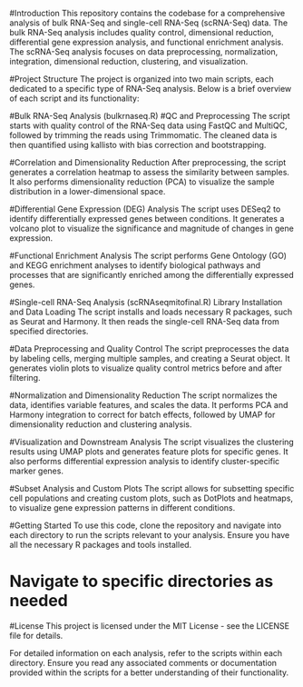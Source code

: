 
#Introduction
This repository contains the codebase for a comprehensive analysis of bulk RNA-Seq and single-cell RNA-Seq (scRNA-Seq) data. The bulk RNA-Seq analysis includes quality control, dimensional reduction, differential gene expression analysis, and functional enrichment analysis. The scRNA-Seq analysis focuses on data preprocessing, normalization, integration, dimensional reduction, clustering, and visualization.

#Project Structure
The project is organized into two main scripts, each dedicated to a specific type of RNA-Seq analysis. Below is a brief overview of each script and its functionality:

#Bulk RNA-Seq Analysis (bulkrnaseq.R)
#QC and Preprocessing
The script starts with quality control of the RNA-Seq data using FastQC and MultiQC, followed by trimming the reads using Trimmomatic. The cleaned data is then quantified using kallisto with bias correction and bootstrapping.

#Correlation and Dimensionality Reduction
After preprocessing, the script generates a correlation heatmap to assess the similarity between samples. It also performs dimensionality reduction (PCA) to visualize the sample distribution in a lower-dimensional space.

#Differential Gene Expression (DEG) Analysis
The script uses DESeq2 to identify differentially expressed genes between conditions. It generates a volcano plot to visualize the significance and magnitude of changes in gene expression.

#Functional Enrichment Analysis
The script performs Gene Ontology (GO) and KEGG enrichment analyses to identify biological pathways and processes that are significantly enriched among the differentially expressed genes.

#Single-cell RNA-Seq Analysis (scRNAseqmitofinal.R)
Library Installation and Data Loading
The script installs and loads necessary R packages, such as Seurat and Harmony. It then reads the single-cell RNA-Seq data from specified directories.

#Data Preprocessing and Quality Control
The script preprocesses the data by labeling cells, merging multiple samples, and creating a Seurat object. It generates violin plots to visualize quality control metrics before and after filtering.

#Normalization and Dimensionality Reduction
The script normalizes the data, identifies variable features, and scales the data. It performs PCA and Harmony integration to correct for batch effects, followed by UMAP for dimensionality reduction and clustering analysis.

#Visualization and Downstream Analysis
The script visualizes the clustering results using UMAP plots and generates feature plots for specific genes. It also performs differential expression analysis to identify cluster-specific marker genes.

#Subset Analysis and Custom Plots
The script allows for subsetting specific cell populations and creating custom plots, such as DotPlots and heatmaps, to visualize gene expression patterns in different conditions.

#Getting Started
To use this code, clone the repository and navigate into each directory to run the scripts relevant to your analysis. Ensure you have all the necessary R packages and tools installed.

# Navigate to specific directories as needed
#License
This project is licensed under the MIT License - see the LICENSE file for details.

For detailed information on each analysis, refer to the scripts within each directory. Ensure you read any associated comments or documentation provided within the scripts for a better understanding of their functionality.